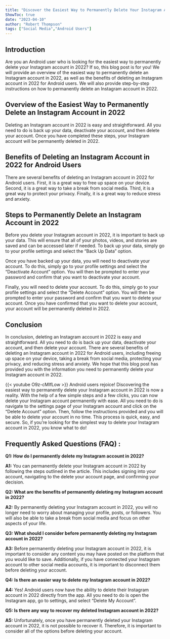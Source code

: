 ```yaml
---
title: "Discover the Easiest Way to Permanently Delete Your Instagram Account in 2022 - Android Users Rejoice!"
ShowToc: true 
date: "2023-04-10"
author: "Robert Thompson" 
tags: ["Social Media","Android Users"]
---
```

## Introduction
Are you an Android user who is looking for the easiest way to permanently delete your Instagram account in 2022? If so, this blog post is for you! We will provide an overview of the easiest way to permanently delete an Instagram account in 2022, as well as the benefits of deleting an Instagram account in 2022 for Android users. We will also provide step-by-step instructions on how to permanently delete an Instagram account in 2022.

## Overview of the Easiest Way to Permanently Delete an Instagram Account in 2022
Deleting an Instagram account in 2022 is easy and straightforward. All you need to do is back up your data, deactivate your account, and then delete your account. Once you have completed these steps, your Instagram account will be permanently deleted in 2022.

## Benefits of Deleting an Instagram Account in 2022 for Android Users
There are several benefits of deleting an Instagram account in 2022 for Android users. First, it is a great way to free up space on your device. Second, it is a great way to take a break from social media. Third, it is a great way to protect your privacy. Finally, it is a great way to reduce stress and anxiety.

## Steps to Permanently Delete an Instagram Account in 2022
Before you delete your Instagram account in 2022, it is important to back up your data. This will ensure that all of your photos, videos, and stories are saved and can be accessed later if needed. To back up your data, simply go to your profile settings and select the “Back Up Data” option.

Once you have backed up your data, you will need to deactivate your account. To do this, simply go to your profile settings and select the “Deactivate Account” option. You will then be prompted to enter your password and confirm that you want to deactivate your account.

Finally, you will need to delete your account. To do this, simply go to your profile settings and select the “Delete Account” option. You will then be prompted to enter your password and confirm that you want to delete your account. Once you have confirmed that you want to delete your account, your account will be permanently deleted in 2022.

## Conclusion
In conclusion, deleting an Instagram account in 2022 is easy and straightforward. All you need to do is back up your data, deactivate your account, and then delete your account. There are several benefits of deleting an Instagram account in 2022 for Android users, including freeing up space on your device, taking a break from social media, protecting your privacy, and reducing stress and anxiety. We hope that this blog post has provided you with the information you need to permanently delete your Instagram account in 2022.

{{< youtube O9z-cMIfLow >}} 
Android users rejoice! Discovering the easiest way to permanently delete your Instagram account in 2022 is now a reality. With the help of a few simple steps and a few clicks, you can now delete your Instagram account permanently with ease. All you need to do is navigate to the settings page of your Instagram account and click on the “Delete Account” option. Then, follow the instructions provided and you will be able to delete your account in no time. This process is quick, easy, and secure. So, if you’re looking for the simplest way to delete your Instagram account in 2022, you know what to do!

## Frequently Asked Questions (FAQ) :
**Q1: How do I permanently delete my Instagram account in 2022?**

**A1:** You can permanently delete your Instagram account in 2022 by following the steps outlined in the article. This includes signing into your account, navigating to the delete your account page, and confirming your decision.

**Q2: What are the benefits of permanently deleting my Instagram account in 2022?**

**A2:** By permanently deleting your Instagram account in 2022, you will no longer need to worry about managing your profile, posts, or followers. You will also be able to take a break from social media and focus on other aspects of your life. 

**Q3: What should I consider before permanently deleting my Instagram account in 2022?**

**A3:** Before permanently deleting your Instagram account in 2022, it is important to consider any content you may have posted on the platform that you would like to save. Additionally, if you have connected your Instagram account to other social media accounts, it is important to disconnect them before deleting your account. 

**Q4: Is there an easier way to delete my Instagram account in 2022?**

**A4:** Yes! Android users now have the ability to delete their Instagram account in 2022 directly from the app. All you need to do is open the Instagram app, go to settings, and select “Delete My Account”. 

**Q5: Is there any way to recover my deleted Instagram account in 2022?**

**A5:** Unfortunately, once you have permanently deleted your Instagram account in 2022, it is not possible to recover it. Therefore, it is important to consider all of the options before deleting your account.




